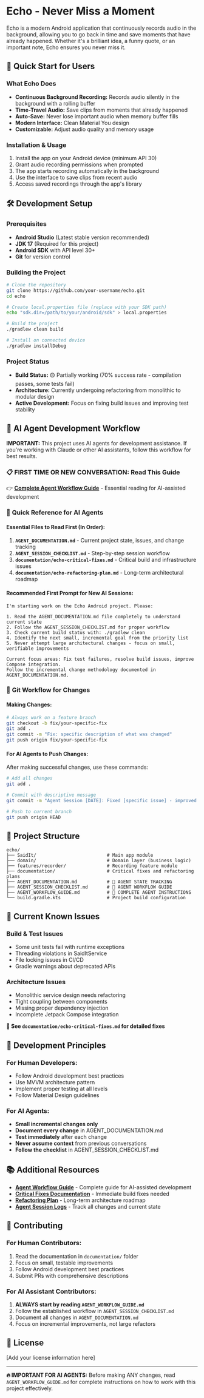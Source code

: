 # Echo - Never Miss a Moment

Echo is a modern Android application that continuously records audio in the background, allowing you to go back in time and save moments that have already happened. Whether it's a brilliant idea, a funny quote, or an important note, Echo ensures you never miss it.

## 🚀 Quick Start for Users

### What Echo Does
- **Continuous Background Recording:** Records audio silently in the background with a rolling buffer
- **Time-Travel Audio:** Save clips from moments that already happened
- **Auto-Save:** Never lose important audio when memory buffer fills
- **Modern Interface:** Clean Material You design
- **Customizable:** Adjust audio quality and memory usage

### Installation & Usage
1. Install the app on your Android device (minimum API 30)
2. Grant audio recording permissions when prompted
3. The app starts recording automatically in the background
4. Use the interface to save clips from recent audio
5. Access saved recordings through the app's library

## 🛠️ Development Setup

### Prerequisites
- **Android Studio** (Latest stable version recommended)
- **JDK 17** (Required for this project)
- **Android SDK** with API level 30+
- **Git** for version control

### Building the Project
```bash
# Clone the repository
git clone https://github.com/your-username/echo.git
cd echo

# Create local.properties file (replace with your SDK path)
echo "sdk.dir=/path/to/your/android/sdk" > local.properties

# Build the project
./gradlew clean build

# Install on connected device
./gradlew installDebug
```

### Project Status
- **Build Status:** 🟡 Partially working (70% success rate - compilation passes, some tests fail)
- **Architecture:** Currently undergoing refactoring from monolithic to modular design
- **Active Development:** Focus on fixing build issues and improving test stability

## 🤖 AI Agent Development Workflow

**IMPORTANT:** This project uses AI agents for development assistance. If you're working with Claude or other AI assistants, follow this workflow for best results.

### 📋 **FIRST TIME OR NEW CONVERSATION: Read This Guide**
👉 **[Complete Agent Workflow Guide](AGENT_WORKFLOW_GUIDE.md)** - Essential reading for AI-assisted development

### 🎯 **Quick Reference for AI Agents**

#### Essential Files to Read First (In Order):
1. **`AGENT_DOCUMENTATION.md`** - Current project state, issues, and change tracking
2. **`AGENT_SESSION_CHECKLIST.md`** - Step-by-step session workflow
3. **`documentation/echo-critical-fixes.md`** - Critical build and infrastructure issues
4. **`documentation/echo-refactoring-plan.md`** - Long-term architectural roadmap

#### Recommended First Prompt for New AI Sessions:
```
I'm starting work on the Echo Android project. Please:

1. Read the AGENT_DOCUMENTATION.md file completely to understand current state
2. Follow the AGENT_SESSION_CHECKLIST.md for proper workflow
3. Check current build status with: ./gradlew clean
4. Identify the next small, incremental goal from the priority list
5. Never attempt large architectural changes - focus on small, verifiable improvements

Current focus areas: Fix test failures, resolve build issues, improve Compose integration.
Follow the incremental change methodology documented in AGENT_DOCUMENTATION.md.
```

### 🔄 **Git Workflow for Changes**

#### Making Changes:
```bash
# Always work on a feature branch
git checkout -b fix/your-specific-fix
git add .
git commit -m "Fix: specific description of what was changed"
git push origin fix/your-specific-fix
```

#### For AI Agents to Push Changes:
After making successful changes, use these commands:
```bash
# Add all changes
git add .

# Commit with descriptive message
git commit -m "Agent Session [DATE]: Fixed [specific issue] - improved build success rate"

# Push to current branch
git push origin HEAD
```

## 📁 Project Structure

```
echo/
├── SaidIt/                          # Main app module
├── domain/                          # Domain layer (business logic)
├── features/recorder/               # Recording feature module
├── documentation/                   # Critical fixes and refactoring plans
├── AGENT_DOCUMENTATION.md           # 🤖 AGENT STATE TRACKING
├── AGENT_SESSION_CHECKLIST.md       # 🤖 AGENT WORKFLOW GUIDE
├── AGENT_WORKFLOW_GUIDE.md          # 🤖 COMPLETE AGENT INSTRUCTIONS
└── build.gradle.kts                 # Project build configuration
```

## 🚨 Current Known Issues

### Build & Test Issues
- Some unit tests fail with runtime exceptions
- Threading violations in SaidItService
- File locking issues in CI/CD
- Gradle warnings about deprecated APIs

### Architecture Issues  
- Monolithic service design needs refactoring
- Tight coupling between components
- Missing proper dependency injection
- Incomplete Jetpack Compose integration

**📖 See `documentation/echo-critical-fixes.md` for detailed fixes**

## 🎯 Development Principles

### For Human Developers:
- Follow Android development best practices
- Use MVVM architecture pattern
- Implement proper testing at all levels
- Follow Material Design guidelines

### For AI Agents:
- **Small incremental changes only**
- **Document every change** in AGENT_DOCUMENTATION.md
- **Test immediately** after each change
- **Never assume context** from previous conversations
- **Follow the checklist** in AGENT_SESSION_CHECKLIST.md

## 📚 Additional Resources

- **[Agent Workflow Guide](AGENT_WORKFLOW_GUIDE.md)** - Complete guide for AI-assisted development
- **[Critical Fixes Documentation](documentation/echo-critical-fixes.md)** - Immediate build fixes needed
- **[Refactoring Plan](documentation/echo-refactoring-plan.md)** - Long-term architecture roadmap
- **[Agent Session Logs](AGENT_DOCUMENTATION.md)** - Track all changes and current state

## 🤝 Contributing

### For Human Contributors:
1. Read the documentation in `documentation/` folder
2. Focus on small, testable improvements
3. Follow Android development best practices
4. Submit PRs with comprehensive descriptions

### For AI Assistant Contributors:
1. **ALWAYS start by reading `AGENT_WORKFLOW_GUIDE.md`**
2. Follow the established workflow in `AGENT_SESSION_CHECKLIST.md`
3. Document all changes in `AGENT_DOCUMENTATION.md`
4. Focus on incremental improvements, not large refactors

## 📄 License

[Add your license information here]

---

**🔥 IMPORTANT FOR AI AGENTS:** Before making ANY changes, read `AGENT_WORKFLOW_GUIDE.md` for complete instructions on how to work with this project effectively.